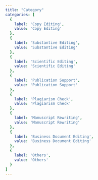 ```yaml
---
title: "Category"
categories: [
  {
    label: 'Copy Editing',
    value: 'Copy Editing'
  },
  {
    label: 'Substantive Editing',
    value: 'Substantive Editing'
  },
  {
    label: 'Scientific Editing',
    value: 'Scientific Editing'
  },
  {
    label: 'Publication Support',
    value: 'Publication Support'
  },
  {
    label: 'Plagiarism Check',
    value: 'Plagiarism Check'
  },
  {
    label: 'Manuscript Rewriting',
    value: 'Manuscript Rewriting'
  },
  {
    label: 'Business Document Editing',
    value: 'Business Document Editing'
  },
  {
    label: 'Others',
    value: 'Others'
  }
]
---
```

